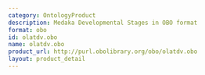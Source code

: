 ```yaml
---
category: OntologyProduct
description: Medaka Developmental Stages in OBO format
format: obo
id: olatdv.obo
name: olatdv.obo
product_url: http://purl.obolibrary.org/obo/olatdv.obo
layout: product_detail
---
```

